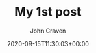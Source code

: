 ---
title: "My 1st post"
date: 2020-09-15T11:30:03+00:00
# weight: 1
# aliases: ["/first"]
tags: ["first"]
author: "John Craven"
# author: ["Me", "You"] # multiple authors
showToc: true
TocOpen: false
draft: true
hidemeta: false
comments: false
#description: "Desc Text."
#canonicalURL: "https://canonical.url/to/page"
#disableHLJS: true # to disable highlightjs
#disableShare: false
#disableHLJS: false
hideSummary: false
#searchHidden: true
#ShowReadingTime: true
#ShowBreadCrumbs: true
#ShowPostNavLinks: true
#ShowWordCount: true
ShowRssButtonInSectionTermList: true
UseHugoToc: true
cover:
    image: "<image path/url>" # image path/url
    alt: "<alt text>" # alt text
    caption: "<text>" # display caption under cover
    relative: false # when using page bundles set this to true
    hidden: true # only hide on current single page
editPost:
    URL: "https://github.com/<path_to_repo>/content"
    Text: "Suggest Changes" # edit text
    appendFilePath: true # to append file path to Edit link
---